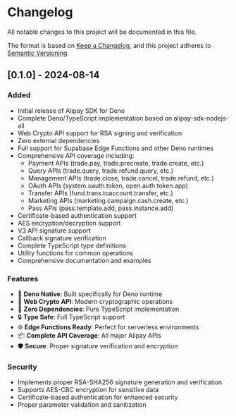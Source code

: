 # Changelog

All notable changes to this project will be documented in this file.

The format is based on [Keep a Changelog](https://keepachangelog.com/en/1.0.0/),
and this project adheres to [Semantic Versioning](https://semver.org/spec/v2.0.0.html).

## [0.1.0] - 2024-08-14

### Added
- Initial release of Alipay SDK for Deno
- Complete Deno/TypeScript implementation based on alipay-sdk-nodejs-all
- Web Crypto API support for RSA signing and verification
- Zero external dependencies
- Full support for Supabase Edge Functions and other Deno runtimes
- Comprehensive API coverage including:
  - Payment APIs (trade.pay, trade.precreate, trade.create, etc.)
  - Query APIs (trade.query, trade.refund.query, etc.)
  - Management APIs (trade.close, trade.cancel, trade.refund, etc.)
  - OAuth APIs (system.oauth.token, open.auth.token.app)
  - Transfer APIs (fund.trans.toaccount.transfer, etc.)
  - Marketing APIs (marketing.campaign.cash.create, etc.)
  - Pass APIs (pass.template.add, pass.instance.add)
- Certificate-based authentication support
- AES encryption/decryption support
- V3 API signature support
- Callback signature verification
- Complete TypeScript type definitions
- Utility functions for common operations
- Comprehensive documentation and examples

### Features
- 🦕 **Deno Native**: Built specifically for Deno runtime
- 🔐 **Web Crypto API**: Modern cryptographic operations
- 🚀 **Zero Dependencies**: Pure TypeScript implementation
- 🔒 **Type Safe**: Full TypeScript support
- 🌐 **Edge Functions Ready**: Perfect for serverless environments
- 📦 **Complete API Coverage**: All major Alipay APIs
- 🛡️ **Secure**: Proper signature verification and encryption

### Security
- Implements proper RSA-SHA256 signature generation and verification
- Supports AES-CBC encryption for sensitive data
- Certificate-based authentication for enhanced security
- Proper parameter validation and sanitization
